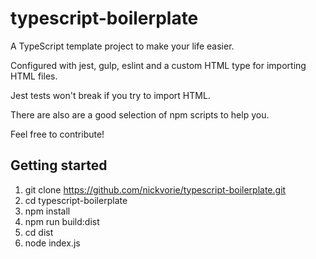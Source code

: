# typescript-boilerplate

A TypeScript template project to make your life easier.

Configured with jest, gulp, eslint and a custom HTML type for importing HTML files.

Jest tests won't break if you try to import HTML.

There are also are a good selection of npm scripts to help you.

Feel free to contribute!

## Getting started

1. git clone https://github.com/nickvorie/typescript-boilerplate.git
2. cd typescript-boilerplate
2. npm install
3. npm run build:dist
4. cd dist
5. node index.js
